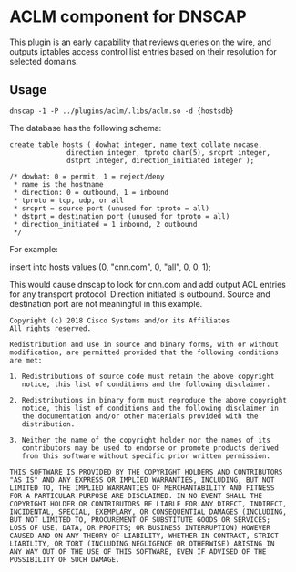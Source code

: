 # ACLM component for DNSCAP

This plugin is an early capability that reviews queries on the wire,
and outputs iptables access control list entries based on their
resolution for selected domains.

## Usage

    dnscap -1 -P ../plugins/aclm/.libs/aclm.so -d {hostsdb}

The database has the following schema:

    create table hosts ( dowhat integer, name text collate nocase,
       	          direction integer, tproto char(5), srcprt integer,
                  dstprt integer, direction_initiated integer );
	
    /* dowhat: 0 = permit, 1 = reject/deny
     * name is the hostname
     * direction: 0 = outbound, 1 = inbound
     * tproto = tcp, udp, or all
     * srcprt = source port (unused for tproto = all)
     * dstprt = destination port (unused for tproto = all)
     * direction_initiated = 1 inbound, 2 outbound
     */

For example:

insert into hosts values (0, "cnn.com", 0, "all", 0, 0, 1);

This would cause dnscap to look for cnn.com and add output ACL entries
for any transport protocol.  Direction initiated is outbound.  Source
and destination port are not meaningful in this example.



    Copyright (c) 2018 Cisco Systems and/or its Affiliates
    All rights reserved.  

    Redistribution and use in source and binary forms, with or without
    modification, are permitted provided that the following conditions
    are met:

    1. Redistributions of source code must retain the above copyright
       notice, this list of conditions and the following disclaimer.

    2. Redistributions in binary form must reproduce the above copyright
       notice, this list of conditions and the following disclaimer in
       the documentation and/or other materials provided with the
       distribution.

    3. Neither the name of the copyright holder nor the names of its
       contributors may be used to endorse or promote products derived
       from this software without specific prior written permission.

    THIS SOFTWARE IS PROVIDED BY THE COPYRIGHT HOLDERS AND CONTRIBUTORS
    "AS IS" AND ANY EXPRESS OR IMPLIED WARRANTIES, INCLUDING, BUT NOT
    LIMITED TO, THE IMPLIED WARRANTIES OF MERCHANTABILITY AND FITNESS
    FOR A PARTICULAR PURPOSE ARE DISCLAIMED. IN NO EVENT SHALL THE
    COPYRIGHT HOLDER OR CONTRIBUTORS BE LIABLE FOR ANY DIRECT, INDIRECT,
    INCIDENTAL, SPECIAL, EXEMPLARY, OR CONSEQUENTIAL DAMAGES (INCLUDING,
    BUT NOT LIMITED TO, PROCUREMENT OF SUBSTITUTE GOODS OR SERVICES;
    LOSS OF USE, DATA, OR PROFITS; OR BUSINESS INTERRUPTION) HOWEVER
    CAUSED AND ON ANY THEORY OF LIABILITY, WHETHER IN CONTRACT, STRICT
    LIABILITY, OR TORT (INCLUDING NEGLIGENCE OR OTHERWISE) ARISING IN
    ANY WAY OUT OF THE USE OF THIS SOFTWARE, EVEN IF ADVISED OF THE
    POSSIBILITY OF SUCH DAMAGE.

